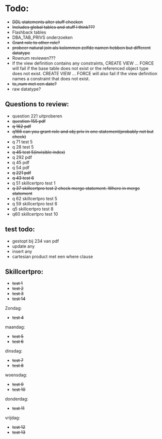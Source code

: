 # Todo:
  -  ~~DDL statements alter stuff checken~~
  - ~~Includes global tables and stuff I think???~~
  - Flashback tables
  - DBA_TAB_PRIVS onderzoeken
  - ~~Grant role to other role?~~
  - ~~probeer natural join als kolommen zelfde namen hebben but different datatype~~
  - Rownum reviewen???
  - If the view definition contains any constraints, CREATE VIEW ... FORCE will fail if the base table does not exist or the referenced object type does not exist. CREATE VIEW ... FORCE will also fail if the view definition names a constraint that does not exist.
  - ~~to_num met een date?~~
  - raw datatype?
  


  ## Questions to review:
  - question 221 uitproberen
  - ~~question 155 pdf~~
  - ~~q 162 pdf~~
  - ~~q166 can you grant role and obj priv in one statement(probably not but check)~~
  - q 71 test 5
  - q 28 test 5 
  - ~~q 45 test 5(invisible index)~~
  - q 292 pdf
  - q 45 pdf
  - q 54 pdf
  - ~~q 221 pdf~~
  - ~~q 43 test 6~~
  - q 51 skillcertpro test 1
  - ~~q 37 skillcertpro test 2 check merge statement. Where in merge statement~~
  - q 62 skillcertpro test 5
  - q 59 skillcertpro test 6
  - q5 skillcertpro test 8
  - q60 skillcertpro test 10




  ## test todo:
  - gestopt bij 234 van pdf
  - update any
  - insert any
  - cartesian product met een where clause
  

  ## Skillcertpro:
  - ~~test 1~~
  - ~~test 2~~
  - ~~test 3~~
  - ~~test 14~~
  
  Zondag:
  - ~~test 4~~

  maandag:
  - ~~test 5~~  
  - ~~test 6~~

  dinsdag:
  - ~~test 7~~
  - ~~test 8~~

  woensdag:
  - ~~test 9~~
  - ~~test 10~~

  donderdag:
  - ~~test 11~~
  

  vrijdag:
  - ~~test 12~~
  - ~~test 13~~
  
